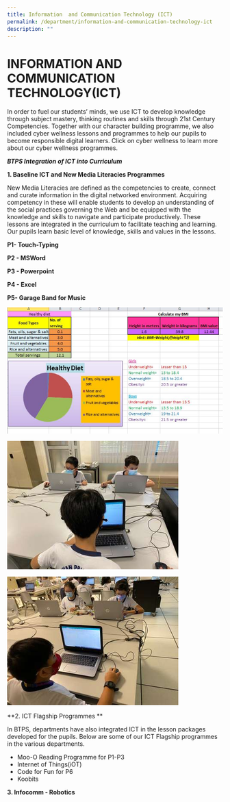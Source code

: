 ```yaml
---
title: Information  and Communication Technology (ICT)
permalink: /department/information-and-communication-technology-ict
description: ""
---
```

# INFORMATION  AND COMMUNICATION TECHNOLOGY(ICT)

In order to fuel our students’ minds, we use ICT to develop knowledge through subject mastery, thinking routines and skills through 21st Century Competencies. Together with our character building programme, we also included cyber wellness lessons and programmes to help our pupils to become responsible digital learners. Click on cyber wellness to learn more about our cyber wellness programmes.


***BTPS Integration of ICT  into Curriculum***

**1. Baseline ICT and New Media Literacies Programmes**

New Media Literacies are defined as the competencies to create, connect and curate information in the digital networked environment. Acquiring competency in these will enable students to develop an understanding of the social practices governing the Web and be equipped with the knowledge and skills to navigate and participate productively. These lessons are integrated in the curriculum to facilitate teaching and learning. Our pupils learn basic level of knowledge, skills and values in the lessons.

**P1- Touch-Typing**

**P2 -  MSWord**

**P3 - Powerpoint**

**P4 - Excel**

**P5- Garage Band for Music**

![](/images/1.jpeg)

![](/images/comp%201.jpg)

![](/images/comp%202.jpg)

**2. ICT Flagship Programmes **

In BTPS,  departments have also integrated ICT in the lesson packages developed for the pupils. Below are some of our ICT Flagship programmes in the various departments.
* Moo-O Reading Programme for P1-P3 
* Internet of Things(iOT)
* Code for Fun for P6 
* Koobits

**3. Infocomm - Robotics**

